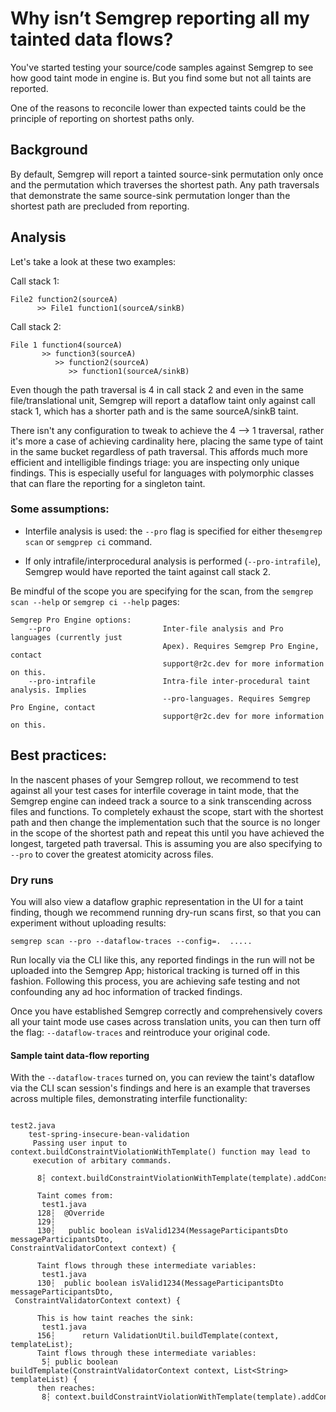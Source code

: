 # Why isn’t Semgrep reporting all my tainted data flows?  

You've started testing your source/code samples against Semgrep to see how good taint mode in engine is.  But you find some but not all taints are reported.  

One of the reasons to reconcile lower than expected taints could be the principle of reporting on shortest paths only.  

## Background

By default, Semgrep will report a tainted source-sink permutation only once and the permutation which traverses the shortest path.  Any path traversals that demonstrate the same source-sink permutation longer than the shortest path are precluded from reporting. 

## Analysis

Let's take a look at these two examples: 

Call stack 1:

```
File2 function2(sourceA) 
      >> File1 function1(sourceA/sinkB)
```

Call stack 2: 

```
File 1 function4(sourceA) 
       >> function3(sourceA) 
          >> function2(sourceA) 
             >> function1(sourceA/sinkB)
```

Even though the  path traversal is 4 in call stack 2 and even in the same file/translational unit, Semgrep will report a dataflow taint only against call stack 1, which has a shorter path and is the same sourceA/sinkB taint.  


There isn't any configuration to tweak to achieve the 4 --> 1 traversal, rather it's more a case of achieving cardinality here, placing the same type of taint in the same bucket regardless of path traversal.  This affords much more efficient and intelligible findings triage: you are inspecting only unique findings.  This is especially useful for languages with polymorphic classes that can flare the reporting for a singleton taint.  

### Some assumptions: 

* Interfile analysis is used: the `--pro` flag is specified for either the`semgrep scan` or `semgprep ci` command.

* If only intrafile/interprocedural analysis is performed (`--pro-intrafile`), Semgrep would have reported the taint against call stack 2.

Be mindful of the scope you are specifying for the scan, from the `semgrep scan --help` or `semgrep ci --help` pages:

```
Semgrep Pro Engine options: 
    --pro                         Inter-file analysis and Pro languages (currently just
                                  Apex). Requires Semgrep Pro Engine, contact
                                  support@r2c.dev for more information on this.
    --pro-intrafile               Intra-file inter-procedural taint analysis. Implies
                                  --pro-languages. Requires Semgrep Pro Engine, contact
                                  support@r2c.dev for more information on this.
```



## Best practices:

In the nascent phases of your Semgrep rollout, we recommend to test against all your test cases for interfile coverage in taint mode, that the Semgrep engine can indeed track a source to a sink transcending across files and functions.  To completely exhaust the scope, start with the shortest path and then change the implementation such that the source is no longer in the scope of the shortest path and repeat this until you have achieved the longest, targeted path traversal.  This is assuming you are also specifying to `--pro` to cover the greatest atomicity across files.  

### Dry runs

You will also view a dataflow graphic representation in the UI for a taint finding, though we recommend running dry-run scans first, so that you can experiment without uploading results:

```semgrep scan --pro --dataflow-traces --config=.  .....```

Run locally via the CLI like this, any reported findings in the run will not be uploaded into the Semgrep App; historical tracking is turned off in this fashion.  Following this process, you are achieving safe testing and not confounding any ad hoc information of tracked findings.

Once you have established Semgrep correctly and comprehensively covers all your taint mode use cases across translation units, you can then turn off the flag: `--dataflow-traces` and reintroduce your original code. 


#### Sample taint data-flow reporting


With the ``--dataflow-traces`` turned on, you can review the taint's dataflow via the CLI scan session's findings and here is an example that traverses across multiple files, demonstrating interfile functionality:

```

test2.java
    test-spring-insecure-bean-validation
     Passing user input to context.buildConstraintViolationWithTemplate() function may lead to
     execution of arbitary commands.

      8┆ context.buildConstraintViolationWithTemplate(template).addConstraintViolation();

      Taint comes from:
       test1.java
      128┆  @Override
      129┆
      130┆   public boolean isValid1234(MessageParticipantsDto messageParticipantsDto,         
ConstraintValidatorContext context) {

      Taint flows through these intermediate variables:
       test1.java
      130┆  public boolean isValid1234(MessageParticipantsDto messageParticipantsDto,
 ConstraintValidatorContext context) {

      This is how taint reaches the sink:
       test1.java
      156┆      return ValidationUtil.buildTemplate(context, templateList);
      Taint flows through these intermediate variables:
       5┆ public boolean buildTemplate(ConstraintValidatorContext context, List<String> templateList) {
      then reaches:
       8┆ context.buildConstraintViolationWithTemplate(template).addConstraintViolation();

```

